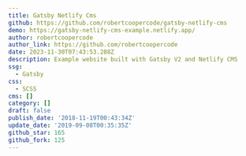 ```yaml
---
title: Gatsby Netlify Cms
github: https://github.com/robertcoopercode/gatsby-netlify-cms
demo: https://gatsby-netlify-cms-example.netlify.app/
author: robertcoopercode
author_link: https://github.com/robertcoopercode
date: 2023-11-30T07:43:53.288Z
description: Example website built with Gatsby V2 and Netlify CMS
ssg:
  - Gatsby
css:
  - SCSS
cms: []
category: []
draft: false
publish_date: '2018-11-19T00:43:34Z'
update_date: '2019-09-08T00:35:35Z'
github_star: 165
github_fork: 125
---
```

